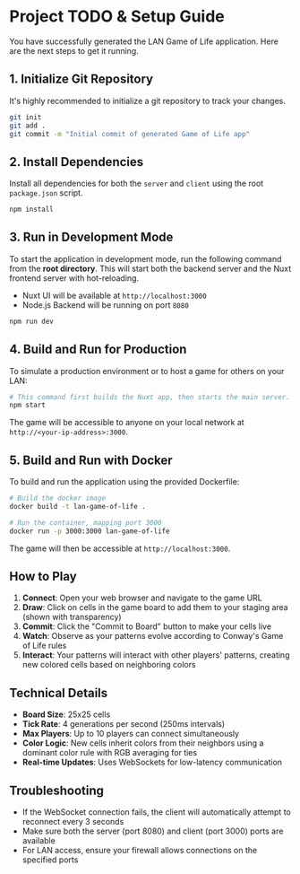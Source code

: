 # Project TODO & Setup Guide

You have successfully generated the LAN Game of Life application. Here are the next steps to get it running.

## 1. Initialize Git Repository

It's highly recommended to initialize a git repository to track your changes.

```bash
git init
git add .
git commit -m "Initial commit of generated Game of Life app"
```

## 2. Install Dependencies

Install all dependencies for both the `server` and `client` using the root `package.json` script.

```bash
npm install
```

## 3. Run in Development Mode

To start the application in development mode, run the following command from the **root directory**. This will start both the backend server and the Nuxt frontend server with hot-reloading.

- Nuxt UI will be available at `http://localhost:3000`
- Node.js Backend will be running on port `8080`

```bash
npm run dev
```

## 4. Build and Run for Production

To simulate a production environment or to host a game for others on your LAN:

```bash
# This command first builds the Nuxt app, then starts the main server.
npm start
```

The game will be accessible to anyone on your local network at `http://<your-ip-address>:3000`.

## 5. Build and Run with Docker

To build and run the application using the provided Dockerfile:

```bash
# Build the docker image
docker build -t lan-game-of-life .

# Run the container, mapping port 3000
docker run -p 3000:3000 lan-game-of-life
```

The game will then be accessible at `http://localhost:3000`.

## How to Play

1. **Connect**: Open your web browser and navigate to the game URL
2. **Draw**: Click on cells in the game board to add them to your staging area (shown with transparency)
3. **Commit**: Click the "Commit to Board" button to make your cells live
4. **Watch**: Observe as your patterns evolve according to Conway's Game of Life rules
5. **Interact**: Your patterns will interact with other players' patterns, creating new colored cells based on neighboring colors

## Technical Details

- **Board Size**: 25x25 cells
- **Tick Rate**: 4 generations per second (250ms intervals)
- **Max Players**: Up to 10 players can connect simultaneously
- **Color Logic**: New cells inherit colors from their neighbors using a dominant color rule with RGB averaging for ties
- **Real-time Updates**: Uses WebSockets for low-latency communication

## Troubleshooting

- If the WebSocket connection fails, the client will automatically attempt to reconnect every 3 seconds
- Make sure both the server (port 8080) and client (port 3000) ports are available
- For LAN access, ensure your firewall allows connections on the specified ports